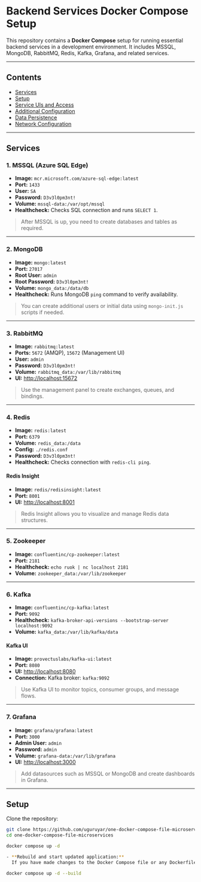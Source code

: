 # Backend Services Docker Compose Setup

This repository contains a **Docker Compose** setup for running essential backend services in a development environment. It includes MSSQL, MongoDB, RabbitMQ, Redis, Kafka, Grafana, and related services.

---

## Contents

- [Services](#services)
- [Setup](#setup)
- [Service UIs and Access](#service-uis-and-access)
- [Additional Configuration](#additional-configuration)
- [Data Persistence](#data-persistence)
- [Network Configuration](#network-configuration)

---

## Services

### 1. MSSQL (Azure SQL Edge)

- **Image:** `mcr.microsoft.com/azure-sql-edge:latest`
- **Port:** `1433`
- **User:** `SA`
- **Password:** `D3v3l0pm3nt!`
- **Volume:** `mssql-data:/var/opt/mssql`
- **Healthcheck:** Checks SQL connection and runs `SELECT 1`.

> After MSSQL is up, you need to create databases and tables as required.

---

### 2. MongoDB

- **Image:** `mongo:latest`
- **Port:** `27017`
- **Root User:** `admin`
- **Root Password:** `D3v3l0pm3nt!`
- **Volume:** `mongo_data:/data/db`
- **Healthcheck:** Runs MongoDB `ping` command to verify availability.

> You can create additional users or initial data using `mongo-init.js` scripts if needed.

---

### 3. RabbitMQ

- **Image:** `rabbitmq:latest`
- **Ports:** `5672` (AMQP), `15672` (Management UI)
- **User:** `admin`
- **Password:** `D3v3l0pm3nt!`
- **Volume:** `rabbitmq_data:/var/lib/rabbitmq`
- **UI:** [http://localhost:15672](http://localhost:15672)

> Use the management panel to create exchanges, queues, and bindings.

---

### 4. Redis

- **Image:** `redis:latest`
- **Port:** `6379`
- **Volume:** `redis_data:/data`
- **Config:** `./redis.conf`
- **Password:** `D3v3l0pm3nt!`
- **Healthcheck:** Checks connection with `redis-cli ping`.

#### Redis Insight

- **Image:** `redis/redisinsight:latest`
- **Port:** `8001`
- **UI:** [http://localhost:8001](http://localhost:8001)

> Redis Insight allows you to visualize and manage Redis data structures.

---

### 5. Zookeeper

- **Image:** `confluentinc/cp-zookeeper:latest`
- **Port:** `2181`
- **Healthcheck:** `echo ruok | nc localhost 2181`
- **Volume:** `zookeeper_data:/var/lib/zookeeper`

---

### 6. Kafka

- **Image:** `confluentinc/cp-kafka:latest`
- **Port:** `9092`
- **Healthcheck:** `kafka-broker-api-versions --bootstrap-server localhost:9092`
- **Volume:** `kafka_data:/var/lib/kafka/data`

#### Kafka UI

- **Image:** `provectuslabs/kafka-ui:latest`
- **Port:** `8080`
- **UI:** [http://localhost:8080](http://localhost:8080)
- **Connection:** Kafka broker: `kafka:9092`

> Use Kafka UI to monitor topics, consumer groups, and message flows.

---

### 7. Grafana

- **Image:** `grafana/grafana:latest`
- **Port:** `3000`
- **Admin User:** `admin`
- **Password:** `admin`
- **Volume:** `grafana-data:/var/lib/grafana`
- **UI:** [http://localhost:3000](http://localhost:3000)

> Add datasources such as MSSQL or MongoDB and create dashboards in Grafana.

---

## Setup

Clone the repository:

```bash
git clone https://github.com/uguruyar/one-docker-compose-file-microservices.git
cd one-docker-compose-file-microservices

docker compose up -d

- **Rebuild and start updated application:**  
  If you have made changes to the Docker Compose file or any Dockerfile, use the following command to rebuild the images and start the containers with the updated configuration:

docker compose up -d --build